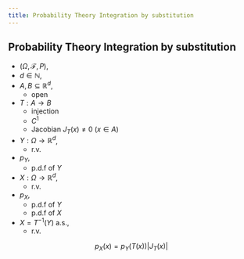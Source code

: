 ```yaml
---
title: Probability Theory Integration by substitution
---
```


## Probability Theory Integration by substitution
* $(\Omega, \mathcal{F}, P)$,
* $d \in \mathbb{N}$,
* $A, B \subseteq \mathbb{R}^{d}$,
    * open
* $T: A \rightarrow B$
    * injection
    * $C^{1}$
    * Jacobian $J_{T}(x) \neq 0 \ (x \in A)$
* $Y:\Omega \rightarrow \mathbb{R}^{d}$,
    * r.v.
* $p_{Y}$,
    * p.d.f of $Y$
* $X:\Omega \rightarrow \mathbb{R}^{d}$,
    * r.v.
* $p_{X}$,
    * p.d.f of $Y$
    * p.d.f of $X$
* $X = T^{-1}(Y) \ \text{a.s.}$,
    * r.v.

$$
    p_{X}(x)
    =
    p_{Y}(T(x))
    |J_{T}(x)|
$$
